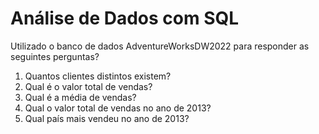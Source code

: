 # Análise de Dados com SQL

Utilizado o banco de dados AdventureWorksDW2022 para responder as seguintes perguntas?

1.	Quantos clientes distintos existem?
2.	Qual é o valor total de vendas?
3.	Qual é a média de vendas?
4.	Qual o valor total de vendas no ano de 2013?
5.	Qual país mais vendeu no ano de 2013?

